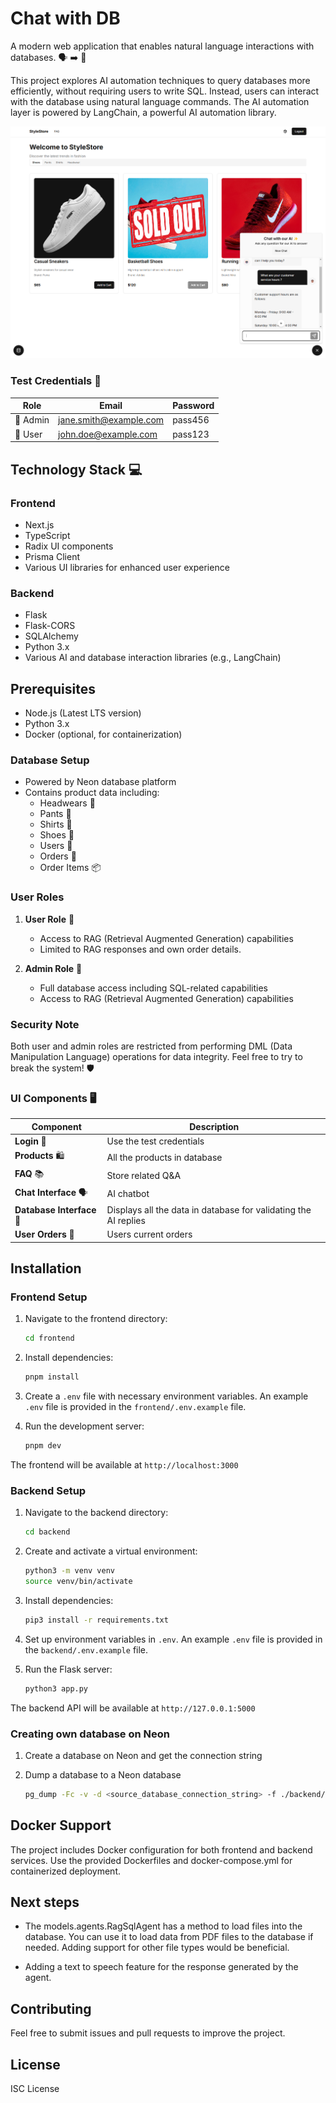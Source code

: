 # Chat with DB

A modern web application that enables natural language interactions with databases. 🗣️ ➡️ 💾 

This project explores AI automation techniques to query databases more efficiently, without requiring users to write SQL. Instead, users can interact with the database using natural language commands. The AI automation layer is powered by LangChain, a powerful AI automation library.

![In action](.github/assets/ui.png)

### Test Credentials 🔑
| Role  | Email | Password |
|-------|--------|----------|
| 👑 Admin | jane.smith@example.com | pass456 |
| 👤 User  | john.doe@example.com  | pass123 |

## Technology Stack 💻

### Frontend
- Next.js
- TypeScript
- Radix UI components
- Prisma Client
- Various UI libraries for enhanced user experience

### Backend
- Flask
- Flask-CORS
- SQLAlchemy
- Python 3.x
- Various AI and database interaction libraries (e.g., LangChain)

## Prerequisites

- Node.js (Latest LTS version)
- Python 3.x
- Docker (optional, for containerization)

### Database Setup
- Powered by Neon database platform
- Contains product data including:
  - Headwears 🧢
  - Pants 👖
  - Shirts 👕
  - Shoes 👟
  - Users  👤
  - Orders 🛒
  - Order Items 📦

### User Roles
1. **User Role** 👤
   - Access to RAG (Retrieval Augmented Generation) capabilities
   - Limited to RAG responses and own order details.

2. **Admin Role** 👑
   - Full database access including SQL-related capabilities
   - Access to RAG (Retrieval Augmented Generation) capabilities

### Security Note 
Both user and admin roles are restricted from performing DML (Data Manipulation Language) operations for data integrity. Feel free to try to break the system! 🛡️

### UI Components 🖥️

| Component | Description |
|-----------|-------------|
| **Login** 🚪 | Use the test credentials |
| **Products** 🛍️ | All the products in database |
| **FAQ** 📚 | Store related Q&A |
| **Chat Interface** 🗣️ | AI chatbot |
| **Database Interface** 💾 | Displays all the data in database for validating the AI replies |
| **User Orders** 🛒 | Users current orders |

## Installation

### Frontend Setup

1. Navigate to the frontend directory:
   ```bash
   cd frontend
   ```

2. Install dependencies:
   ```bash
   pnpm install
   ```

3. Create a `.env` file with necessary environment variables. An example `.env` file is provided in the `frontend/.env.example` file.

4. Run the development server:
   ```bash
   pnpm dev
   ```

The frontend will be available at `http://localhost:3000`

### Backend Setup

1. Navigate to the backend directory:
   ```bash
   cd backend
   ```

2. Create and activate a virtual environment:
   ```bash
   python3 -m venv venv
   source venv/bin/activate
   ```

3. Install dependencies:
   ```bash
   pip3 install -r requirements.txt
   ```

4. Set up environment variables in `.env`. An example `.env` file is provided in the `backend/.env.example` file.

5. Run the Flask server:
   ```bash
   python3 app.py
   ```

The backend API will be available at `http://127.0.0.1:5000`

### Creating own database on Neon

1. Create a database on Neon and get the connection string

2. Dump a database to a Neon database
   ```bash
   pg_dump -Fc -v -d <source_database_connection_string> -f ./backend/data/db/chat-with-db.sql
   ```

## Docker Support

The project includes Docker configuration for both frontend and backend services. Use the provided Dockerfiles and docker-compose.yml for containerized deployment.

## Next steps

- The models.agents.RagSqlAgent has a method to load files into the database. You can use it to load data from PDF files to the database if needed. Adding support for other file types would be beneficial.

- Adding a text to speech feature for the response generated by the agent.

## Contributing

Feel free to submit issues and pull requests to improve the project.

## License

ISC License
